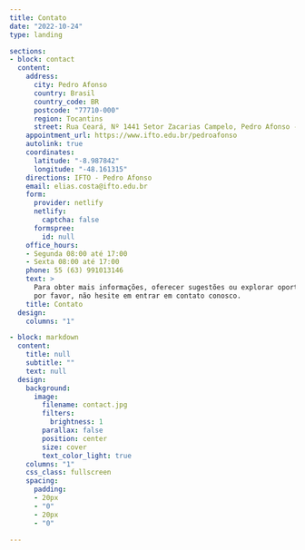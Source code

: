 ```yaml
---
title: Contato
date: "2022-10-24"
type: landing

sections:
- block: contact
  content:
    address:
      city: Pedro Afonso
      country: Brasil
      country_code: BR
      postcode: "77710-000"
      region: Tocantins
      street: Rua Ceará, Nº 1441 Setor Zacarias Campelo, Pedro Afonso - TO
    appointment_url: https://www.ifto.edu.br/pedroafonso
    autolink: true
    coordinates:
      latitude: "-8.987842"
      longitude: "-48.161315"
    directions: IFTO - Pedro Afonso
    email: elias.costa@ifto.edu.br
    form:
      provider: netlify
      netlify:
        captcha: false
      formspree:
        id: null
    office_hours:
    - Segunda 08:00 até 17:00
    - Sexta 08:00 até 17:00
    phone: 55 (63) 991013146
    text: >
      Para obter mais informações, oferecer sugestões ou explorar oportunidades de parceria, 
      por favor, não hesite em entrar em contato conosco.
    title: Contato
  design:
    columns: "1"

- block: markdown
  content:
    title: null
    subtitle: ""
    text: null
  design:
    background:
      image:
        filename: contact.jpg
        filters:
          brightness: 1
        parallax: false
        position: center
        size: cover
        text_color_light: true
    columns: "1"
    css_class: fullscreen
    spacing:
      padding:
      - 20px
      - "0"
      - 20px
      - "0"

---
```

